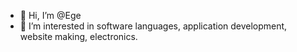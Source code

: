 - 👋 Hi, I’m @Ege
- 👀 I’m interested in software languages, application development, website making, electronics.
